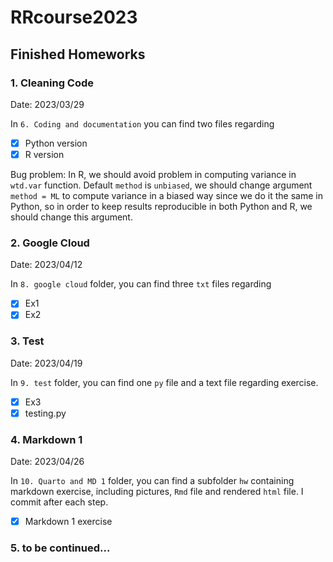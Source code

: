 # RRcourse2023

## Finished Homeworks

### 1. Cleaning Code

Date: 2023/03/29

In `6. Coding and documentation` you can find two files
regarding

- [x] Python version
- [x] R version

Bug problem:
In R, we should avoid problem in computing variance in 
`wtd.var` function. Default `method` is `unbiased`, we should change argument `method = ML` to compute variance in a biased way since we do it the same in Python, so in order to keep results reproducible in both Python and R, we should change this argument.

### 2. Google Cloud

Date: 2023/04/12

In `8. google cloud` folder, you can find three `txt` files regarding

- [x] Ex1
- [x] Ex2

### 3. Test

Date: 2023/04/19

In `9. test` folder, you can find one `py` file and a text file regarding exercise.

- [x] Ex3
- [x] testing.py

### 4. Markdown 1

Date: 2023/04/26

In `10. Quarto and MD 1` folder, you can find a subfolder `hw` containing markdown exercise, including pictures, `Rmd` file and rendered `html` file. I commit after each step.

- [x] Markdown 1 exercise

### 5. to be continued...






